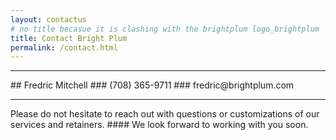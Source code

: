 ```yaml
---
layout: contactus
# no title becasue it is clashing with the brightplum logo_brightplum
title: Contact Bright Plum
permalink: /contact.html
---
```

<!--
# header1
## header 2
###, ####, #####, ######

* bullet point
- bullet point
1. numbered list

-->

<hr>
## Fredric Mitchell
### (708) 365-9711
### fredric@brightplum.com
<hr>
Please do not hesitate to reach out with questions or customizations of our services and retainers.
#### We look forward to working with you soon.
